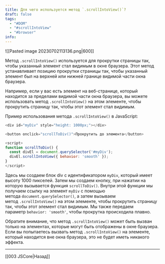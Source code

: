 ```yaml
---
title: Для чего используется метод `.scrollIntoView()`?
draft: false
tags:
  - "#DOM"
  - "#scrollIntoView"
  - "#browser"
info:
---
```

![[Pasted image 20230702113136.png|600]]

Метод `.scrollIntoView()` используется для прокрутки страницы так, чтобы указанный элемент стал видимым в окне браузера. Этот метод устанавливает позицию прокрутки страницы так, чтобы указанный элемент был на верхней или нижней границе видимой части окна браузера.

Например, если у вас есть элемент на веб-странице, который находится за пределами видимой части окна браузера, вы можете использовать метод `.scrollIntoView()` на этом элементе, чтобы прокрутить страницу так, чтобы этот элемент стал видимым.

Пример использования метода `.scrollIntoView()` в JavaScript:

```javascript
<div id="myDiv" style="height: 1000px;"></div>

<button onclick="scrollToDiv()">Прокрутить до элемента</button>

<script>
function scrollToDiv() {
  const divEl = document.querySelector('#myDiv');
  divEl.scrollIntoView({ behavior: 'smooth' });
}
</script>
```

Здесь мы создаем блок div с идентификатором `myDiv`, который имеет высоту 1000 пикселей. Затем мы создаем кнопку, при нажатии на которую вызывается функция `scrollToDiv()`. Внутри этой функции мы получаем ссылку на элемент `myDiv` с помощью метода `document.querySelector()`, а затем вызываем метод `.scrollIntoView()` на этом элементе, чтобы прокрутить страницу так, чтобы этот элемент стал видимым. Мы также передаем параметр `behavior: 'smooth'`, чтобы прокрутка происходила плавно.

Обратите внимание, что метод `.scrollIntoView()` может быть вызван только на элементах, которые могут быть отображены в окне браузера. Если вы попытаетесь вызвать метод `.scrollIntoView()` на элементе, который находится вне окна браузера, это не будет иметь никакого эффекта.

---

[[003 JSCore|Назад]]